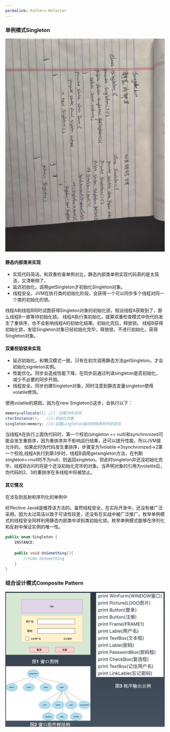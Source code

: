 ```yaml
---
permalink: Pattern-Refactor
---
```


### 单例模式Singleton
![单例实现](/assets/img/blogs/2020-06-20/singleton.jpg)
#### 静态内部类来实现
* 实现代码简洁。和双重检查单例对比，静态内部类单例实现代码真的是太简洁，又清晰明了。
* 延迟初始化。调用getSingleton才初始化Singleton对象。
* 线程安全。JVM在执行类的初始化阶段，会获得一个可以同步多个线程对同一个类的初始化的锁。

线程A和线程B同时试图获得Singleton对象的初始化锁，假设线程A获取到了，那么线程B一直等待初始化锁。
线程A执行类初始化，就算双重检查模式中伪代码发生了重排序，也不会影响线程A的初始化结果。初始化完后，释放锁。
线程B获得初始化锁，发现Singleton对象已经初始化完毕，释放锁，不进行初始化，获得Singleton对象。

#### 双重校验锁来实现
* 延迟初始化。和懒汉模式一致，只有在初次调用静态方法getSingleton，才会初始化signleton实例。
* 性能优化。同步会造成性能下降，在同步前通过判读singleton是否初始化，减少不必要的同步开销。
* 线程安全。同步创建Singleton对象，同时注意到静态变量singleton使用volatile修饰。

使用volatile的原因，因为在new Singleton()这步，会执行以下：
```java
memory=allocate(); //1：分配内存空间
ctorInstance();   //2:初始化对象
singleton=memory; //3:设置singleton指向刚排序的内存空间
```
当线程A在执行上面伪代码时，第一个校验(singleton == null)和synchronized可能会发生重排序，因为重排序并不影响运行结果，还可以提升性能，所以JVM是允许的。
如果此时伪代码发生重排序，步骤变为1volatile->3synchronized->2第一个校验,线程A执行到第3步时，线程B调用getsingleton方法，在判断singleton==null时不为null，则返回singleton。但此时singleton并还没初始化完毕，线程B访问的将是个还没初始化完毕的对象。当声明对象的引用为volatile后，伪代码的2、3的重排序在多线程中将被禁止。


#### 其它情况
在涉及到反射和序列化的单例中

《Effective Java》是推荐该方法的。虽然线程安全，在实际开发中，还没有被广泛采用。因为太过简洁以致于可读性较差，还没有在实战中被广泛推广。枚举单例模式的线程安全同样利用静态内部类中讲到类初始化锁。枚举单例模式能够在序列化和反射中保证实例的唯一性。

```java
public enum Singleton {
    INSTANCE;
    
    public void doSomething(){
        //todo doSomething
    }
}

```

### 组合设计模式Composite Pattern
![组合模式实现](/assets/img/blogs/2020-06-20/compositePattern.png)